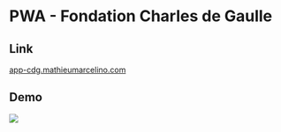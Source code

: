 # PWA - Fondation Charles de Gaulle

## Link
[app-cdg.mathieumarcelino.com](https://app-cdg.mathieumarcelino.com/)

## Demo
![](public/demo.gif)

